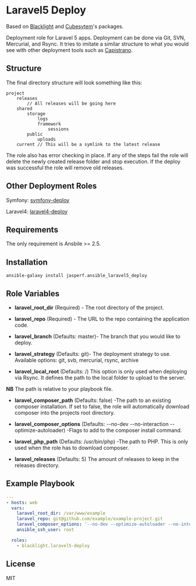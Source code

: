 # Laravel5 Deploy

Based on [Blacklight](http://www.blacklight.co.za) and [Cubesytem](https://github.com/cubesystems/ansible-laravel5-deploy)'s packages.

Deployment role for Laravel 5 apps. Deployment can be done via Git, SVN, Mercurial, and Rsync. It tries to imitate a similar
structure to what you would see with other deployment tools such as [Capistrano](http://capistranorb.com/). 

## Structure 

The final directory structure will look something like this:

```
project
    releases
        // All releases will be going here
    shared
        storage
            logs
            framework
                sessions
        public
            uploads
    current // This will be a symlink to the latest release
```

The role also has error checking in place. If any of the steps fail the role will delete the newly created release folder
and stop execution. If the deploy was successful the role will remove old releases.

## Other Deployment Roles


Symfony: [symfony-deploy](https://galaxy.ansible.com/list#/roles/2111)

Laravel4: [laravel4-deploy](https://galaxy.ansible.com/list#/roles/2146)

## Requirements

The only requirement is Ansbile >= 2.5.

## Installation

```
ansible-galaxy install jasperf.ansible_laravel5_deploy
```

## Role Variables

- **laravel_root_dir** (Required) - The root directory of the project.

- **laravel_repo** (Required) - The URL to the repo containing the application code.

- **laravel_branch** (Defaults: master)- The branch that you would like to deploy.

- **laravel_strategy** (Defaults: git)- The deployment strategy to use. Available options: git, svb, mercurial, rsync, archive

- **laravel_local_root** (Defaults: /) This option is only used when deploying via Rsync. It defines the path to the local folder to upload to the server.

**NB** The path is relative to your playbook file.

- **laravel_composer_path** (Defaults: false) -The path to an existing composer installation. If set to false, the role will automatically download composer into the
projects root directory.

- **laravel_composer_options** (Defaults: --no-dev --no-interaction --optimize-autoloader) -Flags to add to the composer install command.

- **laravel_php_path** (Defaults: /usr/bin/php) -The path to PHP. This is only used when the role has to download composer.

- **laravel_releases** (Defaults: 5) The amount of releases to keep in the releases directory.

## Example Playbook

```yml
---
- hosts: web
  vars:
    laravel_root_dir: /var/www/example
    laravel_repo: git@github.com/example/example-project.git
    laravel_composer_options: '--no-dev --optimize-autoloader --no-interaction'
    ansible_ssh_user: root

  roles:
    - blacklight.laravel5-deploy
```

## License


MIT

